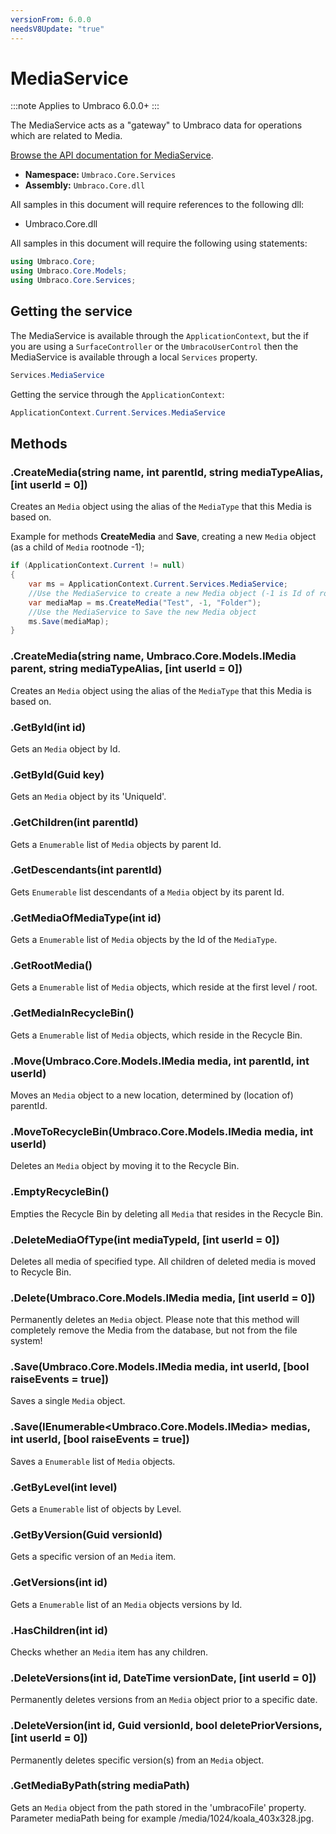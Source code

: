 ```yaml
---
versionFrom: 6.0.0
needsV8Update: "true"
---
```


# MediaService

:::note
Applies to Umbraco 6.0.0+
:::

The MediaService acts as a "gateway" to Umbraco data for operations which are related to Media.

[Browse the API documentation for MediaService](https://our.umbraco.com/apidocs/v7/csharp/api/Umbraco.Core.Services.MediaService.html).

 * **Namespace:** `Umbraco.Core.Services`
 * **Assembly:** `Umbraco.Core.dll`

All samples in this document will require references to the following dll:

* Umbraco.Core.dll

All samples in this document will require the following using statements:

```csharp
using Umbraco.Core;
using Umbraco.Core.Models;
using Umbraco.Core.Services;
```

## Getting the service
The MediaService is available through the `ApplicationContext`, but the if you are using a `SurfaceController` or the `UmbracoUserControl` then the MediaService is available through a local `Services` property.

```csharp
Services.MediaService
```

Getting the service through the `ApplicationContext`:

```csharp
ApplicationContext.Current.Services.MediaService
```

## Methods

### .CreateMedia(string name, int parentId, string mediaTypeAlias, [int userId = 0])
Creates an `Media` object using the alias of the `MediaType` that this Media is based on.

Example for methods **CreateMedia** and **Save**, creating a new `Media` object (as a child of `Media` rootnode -1);

```csharp
if (ApplicationContext.Current != null)
{
    var ms = ApplicationContext.Current.Services.MediaService;
    //Use the MediaService to create a new Media object (-1 is Id of root Media object, "Folder" is the MediaType)
    var mediaMap = ms.CreateMedia("Test", -1, "Folder");
    //Use the MediaService to Save the new Media object
    ms.Save(mediaMap);
}
```

### .CreateMedia(string name, Umbraco.Core.Models.IMedia parent, string mediaTypeAlias, [int userId = 0])
Creates an `Media` object using the alias of the `MediaType` that this Media is based on.

### .GetById(int id)
Gets an `Media` object by Id.

### .GetById(Guid key)
Gets an `Media` object by its 'UniqueId'.

### .GetChildren(int parentId)
Gets a `Enumerable` list of `Media` objects by parent Id.

### .GetDescendants(int parentId)
Gets `Enumerable` list descendants of a `Media` object by its parent Id.

### .GetMediaOfMediaType(int id)
Gets a `Enumerable` list of `Media` objects by the Id of the `MediaType`.

### .GetRootMedia()
Gets a `Enumerable` list of `Media` objects, which reside at the first level / root.

### .GetMediaInRecycleBin()
Gets a `Enumerable` list of `Media` objects, which reside in the Recycle Bin.

### .Move(Umbraco.Core.Models.IMedia media, int parentId, int userId)
Moves an `Media` object to a new location, determined by (location of) parentId.

### .MoveToRecycleBin(Umbraco.Core.Models.IMedia media, int userId)
Deletes an `Media` object by moving it to the Recycle Bin.

### .EmptyRecycleBin()
Empties the Recycle Bin by deleting all `Media` that resides in the Recycle Bin.

### .DeleteMediaOfType(int mediaTypeId, [int userId = 0])
Deletes all media of specified type. All children of deleted media is moved to Recycle Bin.

### .Delete(Umbraco.Core.Models.IMedia media, [int userId = 0])
Permanently deletes an `Media` object.
Please note that this method will completely remove the Media from the database, but not from the file system!

### .Save(Umbraco.Core.Models.IMedia media, int userId, [bool raiseEvents = true])
Saves a single `Media` object.

### .Save(IEnumerable<Umbraco.Core.Models.IMedia> medias, int userId, [bool raiseEvents = true])
Saves a `Enumerable` list of `Media` objects.

### .GetByLevel(int level)
Gets a `Enumerable` list of <see cref="T:Umbraco.Core.Models.IMedia"/> objects by Level.

### .GetByVersion(Guid versionId)
Gets a specific version of an `Media` item.

### .GetVersions(int id)
Gets a `Enumerable` list of an `Media` objects versions by Id.

### .HasChildren(int id)
Checks whether an `Media` item has any children.

### .DeleteVersions(int id, DateTime versionDate, [int userId = 0])
Permanently deletes versions from an `Media` object prior to a specific date.

### .DeleteVersion(int id, Guid versionId, bool deletePriorVersions, [int userId = 0])
Permanently deletes specific version(s) from an `Media` object.

### .GetMediaByPath(string mediaPath)
Gets an `Media` object from the path stored in the 'umbracoFile' property.
Parameter mediaPath being for example /media/1024/koala_403x328.jpg.
